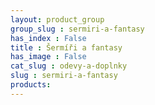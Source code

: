 ```yaml
---
layout: product_group
group_slug : sermiri-a-fantasy
has_index : False
title : Šermíři a fantasy
has_image : False
cat_slug : odevy-a-doplnky
slug : sermiri-a-fantasy
products:
---
```


